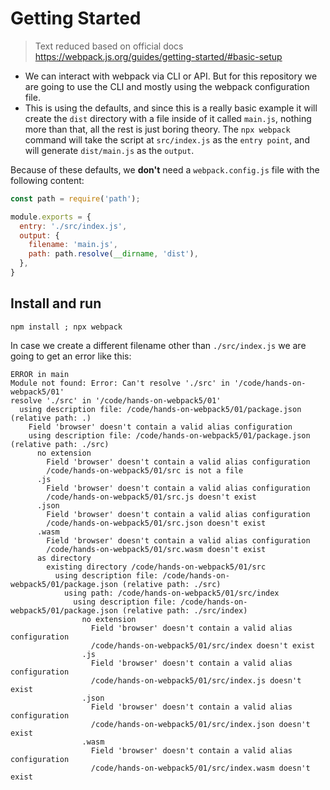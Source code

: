 # Getting Started

> Text reduced based on official docs <https://webpack.js.org/guides/getting-started/#basic-setup>

* We can interact with webpack via CLI or API. But for this repository we are going to use the CLI and mostly using the webpack configuration file.
* This is using the defaults, and since this is a really basic example it will create the `dist` directory with a file inside of it called `main.js`, nothing more than that, all the rest is just boring theory. The `npx webpack` command will take the script at `src/index.js` as the `entry point`, and will generate `dist/main.js` as the `output`.

Because of these defaults, we **don't** need a `webpack.config.js` file with the following content:

```js
const path = require('path');

module.exports = {
  entry: './src/index.js',
  output: {
    filename: 'main.js',
    path: path.resolve(__dirname, 'dist'),
  },
}
```

## Install and run

```console
npm install ; npx webpack
```

In case we create a different filename other than `./src/index.js` we are going to get an error like this:

```console
ERROR in main
Module not found: Error: Can't resolve './src' in '/code/hands-on-webpack5/01'
resolve './src' in '/code/hands-on-webpack5/01'
  using description file: /code/hands-on-webpack5/01/package.json (relative path: .)
    Field 'browser' doesn't contain a valid alias configuration
    using description file: /code/hands-on-webpack5/01/package.json (relative path: ./src)
      no extension
        Field 'browser' doesn't contain a valid alias configuration
        /code/hands-on-webpack5/01/src is not a file
      .js
        Field 'browser' doesn't contain a valid alias configuration
        /code/hands-on-webpack5/01/src.js doesn't exist
      .json
        Field 'browser' doesn't contain a valid alias configuration
        /code/hands-on-webpack5/01/src.json doesn't exist
      .wasm
        Field 'browser' doesn't contain a valid alias configuration
        /code/hands-on-webpack5/01/src.wasm doesn't exist
      as directory
        existing directory /code/hands-on-webpack5/01/src
          using description file: /code/hands-on-webpack5/01/package.json (relative path: ./src)
            using path: /code/hands-on-webpack5/01/src/index
              using description file: /code/hands-on-webpack5/01/package.json (relative path: ./src/index)
                no extension
                  Field 'browser' doesn't contain a valid alias configuration
                  /code/hands-on-webpack5/01/src/index doesn't exist
                .js
                  Field 'browser' doesn't contain a valid alias configuration
                  /code/hands-on-webpack5/01/src/index.js doesn't exist
                .json
                  Field 'browser' doesn't contain a valid alias configuration
                  /code/hands-on-webpack5/01/src/index.json doesn't exist
                .wasm
                  Field 'browser' doesn't contain a valid alias configuration
                  /code/hands-on-webpack5/01/src/index.wasm doesn't exist
```
